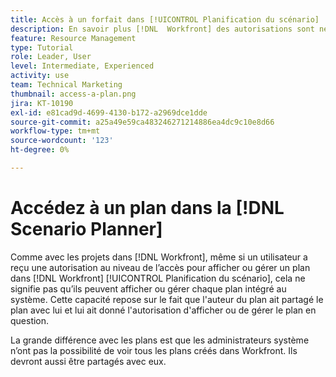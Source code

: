 ```yaml
---
title: Accès à un forfait dans [!UICONTROL Planification du scénario]
description: En savoir plus [!DNL  Workfront] des autorisations sont nécessaires pour que les utilisateurs puissent accéder aux plans de la variable [!UICONTROL Planification du scénario].
feature: Resource Management
type: Tutorial
role: Leader, User
level: Intermediate, Experienced
activity: use
team: Technical Marketing
thumbnail: access-a-plan.png
jira: KT-10190
exl-id: e81cad9d-4699-4130-b172-a2969dce1dde
source-git-commit: a25a49e59ca483246271214886ea4dc9c10e8d66
workflow-type: tm+mt
source-wordcount: '123'
ht-degree: 0%

---
```


# Accédez à un plan dans la [!DNL Scenario Planner]

Comme avec les projets dans [!DNL Workfront], même si un utilisateur a reçu une autorisation au niveau de l’accès pour afficher ou gérer un plan dans [!DNL Workfront] [!UICONTROL Planification du scénario], cela ne signifie pas qu’ils peuvent afficher ou gérer chaque plan intégré au système. Cette capacité repose sur le fait que l&#39;auteur du plan ait partagé le plan avec lui et lui ait donné l&#39;autorisation d&#39;afficher ou de gérer le plan en question.

La grande différence avec les plans est que les administrateurs système n’ont pas la possibilité de voir tous les plans créés dans Workfront. Ils devront aussi être partagés avec eux.
